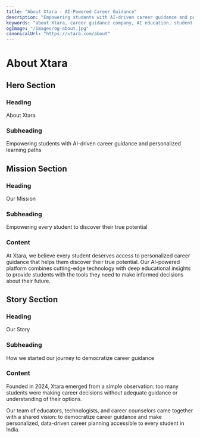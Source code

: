 ```yaml
---
title: "About Xtara - AI-Powered Career Guidance"
description: "Empowering students with AI-driven career guidance and personalized learning paths. Learn about our mission, team, and impact."
keywords: "about Xtara, career guidance company, AI education, student career planning"
ogImage: "/images/og-about.jpg"
canonicalUrl: "https://xtara.com/about"
---
```


# About Xtara

## Hero Section

### Heading
About Xtara

### Subheading
Empowering students with AI-driven career guidance and personalized learning paths

## Mission Section

### Heading
Our Mission

### Subheading
Empowering every student to discover their true potential

### Content
At Xtara, we believe every student deserves access to personalized career guidance that helps them discover their true potential. Our AI-powered platform combines cutting-edge technology with deep educational insights to provide students with the tools they need to make informed decisions about their future.

## Story Section

### Heading
Our Story

### Subheading
How we started our journey to democratize career guidance

### Content
Founded in 2024, Xtara emerged from a simple observation: too many students were making career decisions without adequate guidance or understanding of their options.

Our team of educators, technologists, and career counselors came together with a shared vision: to democratize career guidance and make personalized, data-driven career planning accessible to every student in India. 